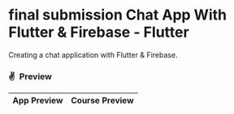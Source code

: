 # final submission Chat App With Flutter & Firebase - Flutter


Creating a chat application with Flutter & Firebase.



### ✌&ensp;Preview

|              App Preview             |             Course Preview           |
| :----------------------------------: | :----------------------------------: |


